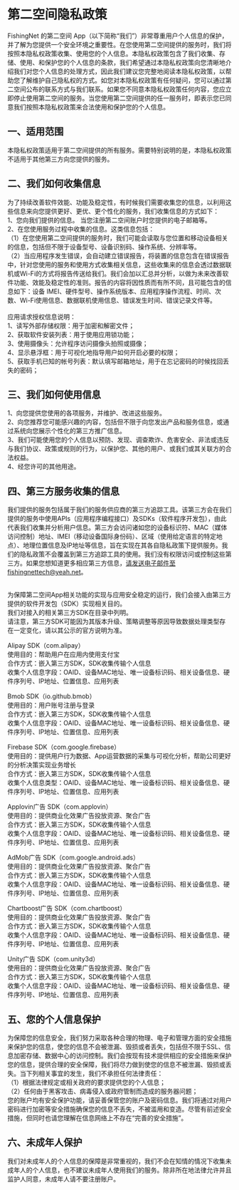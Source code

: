# 第二空间隐私政策
FishingNet 的第二空间 App（以下简称“我们”）非常尊重用户个人信息的保护，并了解为您提供一个安全环境之重要性。在您使用第二空间提供的服务时，我们将按照本隐私权政策收集、使用您的个人信息。本隐私权政策包含了我们收集、存储、使用、和保护您的个人信息的条款，我们希望通过本隐私权政策向您清晰地介绍我们对您个人信息的处理方式，因此我们建议您完整地阅读本隐私权政策，以帮助您了解维护自己隐私权的方式。如您对本隐私权政策有任何疑问，您可以通过第二空间公布的联系方式与我们联系。如果您不同意本隐私权政策任何内容，您应立即停止使用第二空间的服务。当您使用第二空间提供的任一服务时，即表示您已同意我们按照本隐私权政策来合法使用和保护您的个人信息。
## 一、适用范围
本隐私权政策适用于第二空间提供的所有服务。需要特别说明的是，本隐私权政策不适用于其他第三方向您提供的服务。
## 二、我们如何收集信息
为了持续改善软件效能、功能及稳定性，有时候我们需要收集您的信息，以利用这些信息来向您提供更好、更优、更个性化的服务，我们收集信息的方式如下：
<br>1、您向我们提供的信息。 当您注册第二空间账户时您提供的电子邮箱等。
<br>2、在您使用服务过程中收集的信息。这类信息包括：
<br>（1）在您使用第二空间提供的服务时，我们可能会读取与您位置和移动设备相关的信息，包括但不限于设备型号、设备识别码、操作系统、分辨率等。
<br>（2）当应用程序发生错误，会自动建立错误报告，将装置的信息包含在错误报告中，针对您使用的服务和使用方式收集相关信息，这些收集来的信息会透过数据联机或Wi-Fi的方式将报告传送给我们。我们会加以汇总并分析，以做为未来改善软件功能、效能及稳定性的准则。报告的内容将因性质而有所不同，且可能包含的信息如下：设备 IMEI、硬件型号、操作系统版本、应用程序操作流程、时间、次数、Wi-Fi使用信息、数据联机使用信息、错误发生时间、错误记录文件等。
<br><br>应用请求授权信息说明：
<br>1、读写外部存储权限：用于加密和解密文件；
<br>2、获取软件安装列表：用于使用应用锁功能；
<br>3、使用摄像头：允许程序访问摄像头拍照或摄像；
<br>4、显示悬浮框：用于可视化地指导用户如何开启必要的权限；
<br>5、获取手机已知的帐号列表：默认填写邮箱地址，用于在忘记密码的时候找回丢失的密码；
## 三、我们如何使用信息
1、向您提供您使用的各项服务，并维护、改进这些服务。
<br>2、向您推荐您可能感兴趣的内容，包括但不限于向您发出产品和服务信息，或通过系统向您展示个性化的第三方推广信息。
<br>3、我们可能使用您的个人信息以预防、发现、调查欺诈、危害安全、非法或违反与我们协议、政策或规则的行为，以保护您、其他的用户、或我们或其关联方的合法权益。
<br>4、经您许可的其他用途。
## 四、第三方服务收集的信息
我们提供的服务包括属于我们的服务供应商的第三方追踪工具。该第三方会在我们提供的服务中使用APIs（应用程序编程接口）及SDKs（软件程序开发包），由此代表我们收集并分析用户信息。第三方会访问诸如您的设备标识符、MAC（媒体访问控制）地址、IMEI（移动设备国际身份码）、区域（使用给定语言的特定地点）、地理位置信息及IP地址等信息，旨在实现在其各自隐私政策下提供服务。我们的隐私政策不会覆盖到第三方追踪工具的使用。我们没有权限访问或控制这些第三方。如果您想知道更多相应第三方信息，请发送电子邮件至fishingnettech@yeah.net。

<br>为保障第二空间App相关功能的实现与应用安全稳定的运行，我们会接入由第三方提供的软件开发包（SDK）实现相关目的。
<br>我们对接入的相关第三方SDK在目录中列明。
<br>请注意，第三方SDK可能因为其版本升级、策略调整等原因导致数据处理类型存在一定变化，请以其公示的官方说明为准。

Alipay SDK（com.alipay）
<br>使用目的：帮助用户在应用内使用支付宝
<br>合作方式：嵌入第三方SDK，SDK收集传输个人信息
<br>收集个人信息字段：OAID、设备MAC地址、唯一设备标识码、相关设备信息、硬件序列号、IP地址、位置信息、应用列表

Bmob SDK（io.github.bmob）
<br>使用目的：用户账号注册与登录
<br>合作方式：嵌入第三方SDK，SDK收集传输个人信息
<br>收集个人信息字段：OAID、设备MAC地址、唯一设备标识码、相关设备信息、硬件序列号、IP地址、位置信息、应用列表

Firebase SDK（com.google.firebase）
<br>使用目的：提供用户行为数据、App运营数据的采集与可视化分析，帮助公司更好的分析决策实现业务增长
<br>合作方式：嵌入第三方SDK，SDK收集传输个人信息
<br>收集个人信息类型：OAID、设备MAC地址、唯一设备标识码、相关设备信息、硬件序列号、IP地址、位置信息、应用列表

Applovin广告 SDK（com.applovin）
<br>使用目的：提供商业化效果广告投放资源、聚合广告
<br>合作方式：嵌入第三方SDK，SDK收集传输个人信息
<br>收集个人信息字段：OAID、设备MAC地址、唯一设备标识码、相关设备信息、硬件序列号、IP地址、位置信息、应用列表

AdMob广告 SDK（com.google.android.ads）
<br>使用目的：提供商业化效果广告投放资源、聚合广告
<br>合作方式：嵌入第三方SDK，SDK收集传输个人信息
<br>收集个人信息字段：OAID、设备MAC地址、唯一设备标识码、相关设备信息、硬件序列号、IP地址、位置信息、应用列表

Chartboost广告 SDK（com.chartboost）
<br>使用目的：提供商业化效果广告投放资源、聚合广告
<br>合作方式：嵌入第三方SDK，SDK收集传输个人信息
<br>收集个人信息字段：OAID、设备MAC地址、唯一设备标识码、相关设备信息、硬件序列号、IP地址、位置信息、应用列表

Unity广告 SDK（com.unity3d）
<br>使用目的：提供商业化效果广告投放资源、聚合广告
<br>合作方式：嵌入第三方SDK，SDK收集传输个人信息
<br>收集个人信息字段：OAID、设备MAC地址、唯一设备标识码、相关设备信息、硬件序列号、IP地址、位置信息、应用列表

## 五、您的个人信息保护
为保障您的信息安全，我们努力采取各种合理的物理、电子和管理方面的安全措施来保护您的信息，使您的信息不会被泄漏、毁损或者丢失，包括但不限于SSL、信息加密存储、数据中心的访问控制。我们会按现有技术提供相应的安全措施来保护您的信息，提供合理的安全保障，我们将尽力做到使您的信息不被泄漏、毁损或丢失。当下列相关事宜的发生，我们不承担任何法律责任：
<br>（1）根据法律规定或相关政府的要求提供您的个人信息；
<br>（2）任何由于黑客攻击、病毒侵入或政府管制而造成的服务器问题；
<br>您的账户均有安全保护功能，请妥善保管您的账户及密码信息。我们将通过对用户密码进行加密等安全措施确保您的信息不丢失，不被滥用和变造。尽管有前述安全措施，但同时也请您理解在信息网络上不存在“完善的安全措施”。
## 六、未成年人保护
我们对未成年人的个人信息的保障是非常重视的，我们不会在知情的情况下收集未成年人的个人信息，也不建议未成年人使用我们的服务。除非所在地法律允许并且监护人同意，未成年人请不要注册账户。
